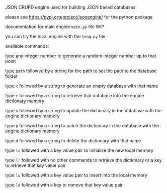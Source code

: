 JSON CRUPD engine used for building JSON based databases

please see https://pypi.org/project/jsonengine/ for the python package

documentation for main engine `main.py` file WIP

you can try the local engine with the `leng.py` file

available commands:

type any integer number to generate a random integer number up to that point

type `path` followed by a string for the path to set the path to the database folder

type `c` followed by a string to generate an empty database with that name

type `r` followed by a string to retrieve that database into the engine dictionary memory

type `u` followed by a string to update the dictionary in the database with the engine dictionary memory

type `p` followed by a string to patch the dictionary in the database with the engine dictionary memory

type `d` followed by a string to delete the dictionary with that name

type `lc` followed with a key value pair to initialize the new local memory

type `lr` followed with no other commands to retrieve the dictionary or a key to retrieve that key value pair

type `lu` followed with a key value pair to insert into the local memory

type `ld` followed with a key to remove that key value pair
